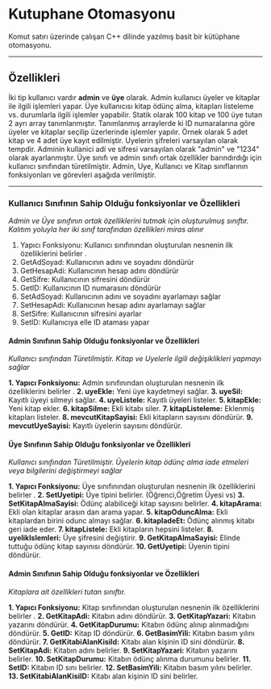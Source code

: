 # Kutuphane Otomasyonu
Komut satırı üzerinde çalışan C++ dilinde yazılmış basit bir kütüphane otomasyonu.

-----
## Özellikleri

İki tip kullanıcı vardır **admin** ve **üye** olarak. Admin kullanıcı üyeler ve kitaplar ile ilgili işlemleri yapar. Üye kullanıcısı kitap ödünç alma, kitapları listeleme vs. durumlarla ilgili işlemler yapabilir. Statik olarak 100 kitap ve 100 üye tutan 2 ayrı array tanımlanmıştır. Tanımlanmış arraylerde ki ID numaralarına göre üyeler ve kitaplar seçilip üzerlerinde işlemler yapılır. Örnek olarak 5 adet kitap ve 4 adet üye kayıt edilmiştir. Uyelerin şifreleri varsayılan olarak tempdir. Adminin kullanici adi ve sifresi varsayılan olarak "admin" ve "1234" olarak ayarlanmıştır. Üye sınıfı ve admin sınıfı ortak özellikler barındırdığı için kullanıcı sınıfından türetilmiştir. 
Admin, Uye, Kullanıcı ve Kitap sınıflarının fonksiyonları ve görevleri aşağıda verilmiştir.

-----------

### Kullanıcı Sınıfının Sahip Olduğu fonksiyonlar ve Özellikleri

*Admin ve Üye sınıfının ortak özelliklerini tutmak için oluşturulmuş sınıftır. Kalıtım yoluyla her iki sınıf tarafından özellikleri miras alınır*

1. Yapıcı Fonksiyonu: Kullanıcı sınıfınından oluşturulan nesnenin ilk özelliklerini belirler .
2. GetAdSoyad: Kullanıcının adını ve soyadını döndürür
3. GetHesapAdi: Kullanıcının hesap adını döndürür
4. GetSifre: Kullanıcının sifresini döndürür
5. GetID: Kullanıcının ID numarasını döndürür
6. SetAdSoyad: Kullanıcının adını ve soyadını ayarlamayı sağlar
7. SetHesapAdi: Kullanıcının hesap adını ayarlamayı sağlar
8. SetSifre: Kullanıcının sifresini ayarlar
9. SetID: Kullanıcıya elle ID ataması yapar

#### Admin Sınıfının Sahip Olduğu fonksiyonlar ve Özellikleri

*Kullanıcı sınıfından Türetilmiştir. Kitap ve Uyelerle ilgili değişiklikleri yapmayı sağlar*

**1. Yapıcı Fonksiyonu:** Admin sınıfınından oluşturulan nesnenin ilk özelliklerini belirler .
**2. uyeEkle:** Yeni üye kaydetmeyi sağlar.
**3. uyeSil:**  Kayıtlı üyeyi silmeyi sağlar.
**4. uyeListele:** Kayıtlı üyeleri listeler.
**5. kitapEkle:** Yeni kitap ekler.
**6. kitapSilme:** Ekli kitabı siler.
**7. kitapListeleme:** Eklenmiş kitapları listeler.
**8. mevcutKitapSayisi:** Ekli kitapların sayısını döndürür.
**9. mevcutUyeSayisi:** Kayıtlı üyelerin sayısını döndürür.

#### Üye Sınıfının Sahip Olduğu fonksiyonlar ve Özellikleri

*Kullanıcı sınıfından Türetilmiştir. Üyelerin kitap ödünç alma iade etmeleri veya bilgilerini değiştirmeyi sağlar*

**1. Yapıcı Fonksiyonu:** Üye sınıfınından oluşturulan nesnenin ilk özelliklerini belirler .
**2. SetUyetipi:** Üye tipini belirler. (Öğrenci,Öğretim Üyesi vs)
**3. SetKitapAlmaSayisi:**  Ödünç alabiliceği kitap sayısını belirler.
**4. kitapArama:** Ekli olan kitaplar arasın dan arama yapar.
**5. kitapOduncAlma:** Ekli kitaplardan birini odunc almayı sağlar.
**6. kitapIadeEt:** Ödünç alınmış kitabı geri iade eder.
**7. kitapListele:** Ekli kitapların hepsini listeler.
**8. uyelikIslemleri:** Üye şifresini değiştirir.
**9. GetKitapAlmaSayisi:** Elinde tuttuğu ödünç kitap sayınısı döndürür.
**10. GetUyetipi:** Üyenin tipini döndürür.

#### Admin Sınıfının Sahip Olduğu fonksiyonlar ve Özellikleri

*Kitaplara ait özellikleri tutan sınıftır.*

**1. Yapıcı Fonksiyonu:** Kitap sınıfınından oluşturulan nesnenin ilk özelliklerini belirler .
**2. GetKitapAdi:** Kitabın adını döndürür.
**3. GetKitapYazari:**  Kitabın yazarını döndürür.
**4. GetKitapDurumu:** Kitabın ödünç alınıp alınmadığını döndürür.
**5. GetID:** Kitap ID döndürür.
**6. GetBasimYili:** Kitabın basım yılını döndürür.
**7. GetKitabiAlanKisiId:** Kitabı alan kişinin ID sini döndürür.
**8. SetKitapAdi:** Kitabın adını belirler.
**9. SetKitapYazari:** Kitabın yazarını belirler.
**10. SetKitapDurumu:** Kitabın ödünç alınma durumunu belirler.
**11. SetID:** Kitabın ID sını belirler.
**12. SetBasimYili:** Kitabın basım yılını belirler.
**13. SetKitabiAlanKisiID:** Kitabı alan kişinin ID sini belirler.
